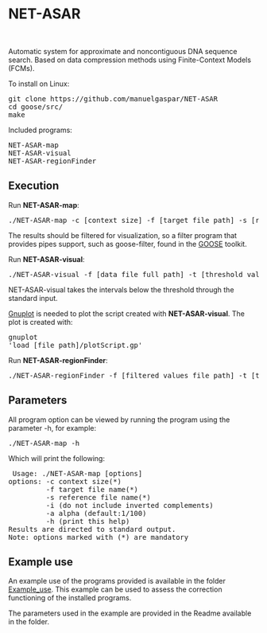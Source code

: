 # NET-ASAR
<br>

Automatic system for approximate and noncontiguous DNA sequence search. Based on data compression methods using Finite-Context Models (FCMs).

To install on Linux:

<pre>
git clone https://github.com/manuelgaspar/NET-ASAR
cd goose/src/
make
</pre>

Included programs:
<pre>
NET-ASAR-map
NET-ASAR-visual
NET-ASAR-regionFinder
</pre>

## Execution

Run **NET-ASAR-map**:

<pre>./NET-ASAR-map -c [context size] -f [target file path] -s [reference file path]</pre>

The results should be filtered for visualization, so a filter program that provides pipes support, such as goose-filter, found in the [GOOSE](https://github.com/pratas/goose) toolkit.

Run **NET-ASAR-visual**:

<pre>./NET-ASAR-visual -f [data file full path] -t [threshold value] </pre>

NET-ASAR-visual takes the intervals below the threshold through the standard input.

[Gnuplot](http://www.gnuplot.info/) is needed to plot the script created with **NET-ASAR-visual**. The plot is created with:

<pre>gnuplot
'load [file path]/plotScript.gp'</pre>
Run **NET-ASAR-regionFinder**:

<pre>./NET-ASAR-regionFinder -f [filtered values file path] -t [threshold value]</pre>

## Parameters

All program option can be viewed by running the program using the parameter -h, for example:

<pre>./NET-ASAR-map -h</pre>

Which will print the following:

<pre> Usage: ./NET-ASAR-map [options]
options: -c context size(*)
         -f target file name(*)
         -s reference file name(*)
         -i (do not include inverted complements)
         -a alpha (default:1/100)
         -h (print this help)
Results are directed to standard output.
Note: options marked with (*) are mandatory
</pre>


## Example use

An example use of the programs provided is available in the folder [Example_use](Example_use). This example can be used to assess the correction functioning of the installed programs.

The parameters used in the example are provided in the Readme available in the folder. 
